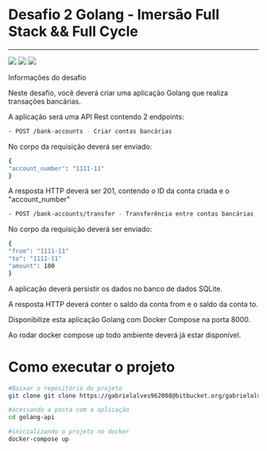 # Desafio 2 Golang - Imersão Full Stack && Full Cycle

<hr>
<img src="https://camo.githubusercontent.com/b54d2e6bf5f15ddf3dd884b7d1bf21c7d5cc8798d119d74a6538c1a1b583a49b/68747470733a2f2f696d672e736869656c64732e696f2f62616467652f446f636b65722d3234393645443f7374796c653d666f722d7468652d6261646765266c6f676f3d646f636b6572266c6f676f436f6c6f723d7768697465" /> <img src="https://camo.githubusercontent.com/b24523991dccb1991a2b8faa8dd97f48a0944157eacb7316b32834c2e070cf09/68747470733a2f2f696d672e736869656c64732e696f2f62616467652f676f2d2532333030414444382e7376673f7374796c653d666f722d7468652d6261646765266c6f676f3d676f266c6f676f436f6c6f723d7768697465" /> <img src="https://camo.githubusercontent.com/b310667470594171440f9b80f624787ea58555296d88af177788509b0d73a40b/68747470733a2f2f696d672e736869656c64732e696f2f62616467652f73716c6974652d2532333037343035652e7376673f7374796c653d666f722d7468652d6261646765266c6f676f3d73716c697465266c6f676f436f6c6f723d7768697465" />


Informações do desafio

Neste desafio, você deverá criar uma aplicação Golang que realiza transações bancárias.

A aplicação será uma API Rest contendo 2 endpoints:

```bash
- POST /bank-accounts - Criar contas bancárias
```

No corpo da requisição deverá ser enviado:

```bash
{
"account_number": "1111-11"
}
```

A resposta HTTP deverá ser 201, contendo o ID da conta criada e o "account_number"

```bash
- POST /bank-accounts/transfer - Transferência entre contas bancárias
```

No corpo da requisição deverá ser enviado:

```bash
{
"from": "1111-11"
"to": "1111-11"
"amount": 100
}
```

A aplicação deverá persistir os dados no banco de dados SQLite.

A resposta HTTP deverá conter o saldo da conta from e o saldo da conta to.

Disponibilize esta aplicação Golang com Docker Compose na porta 8000.

Ao rodar docker compose up todo ambiente deverá já estar disponível.


# Como executar o projeto

```bash
#Baixar o repositório do projeto
git clone git clone https://gabrielalves962008@bitbucket.org/gabrielalves962008/golang-api.git

#acessando a pasta com a aplicação 
cd golang-api

#inicializando o projeto no docker
docker-compose up

```
